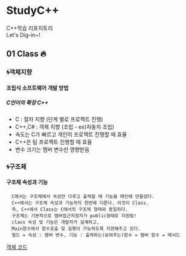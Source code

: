 # StudyC++
C++학습 리포지토리  
Let's Dig-in~!   

## 01 Class 🔥   

### 🌀객체지향   
#### 조립식 소프트웨어 개발 방법   
##### C언어의 확장 C++
- C : 절차 지향 (단계 별로 프로젝트 진행)   
- C++,C# : 객체 지향 (조립 - ex)자동차 조립)   
- 속도는 C가 빠르고 개인이 프로젝트 진행할 때 효율   
- C++은 팀 프로젝트 진행할 때 효율   
- 변수 크기는 멤버 변수만 영향받음   

### 🌀구조체   
#### 구조체 속성과 기능   
```
  C에서는 구조체에서 속성만 다루고 출력할 때 기능을 메인에 만들었다.
  C++에서는 구조체 속성과 기능까지 한번에 다룬다. 이것이 Class.
  즉, C++에서 Class는 C에서의 구조체 형태와 동일하다.
  구조체는 기본적으로 멤버접근지정자가 public형태로 지원됨! 
  class 속성 및 기능은 개발자가 설계하고,
  Main함수에서 함수호출 및 실행이 가능하도록 지원해주고 있다.
  필드 = 속성 : 멤버 변수, 기능 : 출력하는(보여주는)함수 = 멤버 함수 = 메서드   
 ```   
 [객체 코드](https://github.com/hyojin-park24/StudyC-/blob/main/StudyC%2B%2B/class.cpp)
